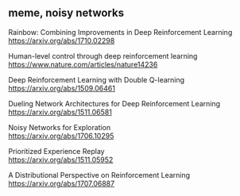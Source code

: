 ## meme, noisy networks


Rainbow: Combining Improvements in Deep Reinforcement Learning<br>
https://arxiv.org/abs/1710.02298


Human-level control through deep reinforcement learning<br>
https://www.nature.com/articles/nature14236


Deep Reinforcement Learning with Double Q-learning<br>
https://arxiv.org/abs/1509.06461


Dueling Network Architectures for Deep Reinforcement Learning<br>
https://arxiv.org/abs/1511.06581


Noisy Networks for Exploration<br>
https://arxiv.org/abs/1706.10295


Prioritized Experience Replay<br>
https://arxiv.org/abs/1511.05952


A Distributional Perspective on Reinforcement Learning<br>
https://arxiv.org/abs/1707.06887
